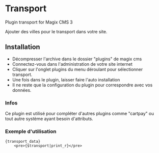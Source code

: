 # Transport
Plugin transport for Magix CMS 3

Ajouter des villes pour le transport dans votre site.

## Installation
* Décompresser l'archive dans le dossier "plugins" de magix cms
* Connectez-vous dans l'administration de votre site internet
* Cliquer sur l'onglet plugins du menu déroulant pour sélectionner transport.
* Une fois dans le plugin, laisser faire l'auto installation
* Il ne reste que la configuration du plugin pour correspondre avec vos données.

### Infos
Ce plugin est utilisé pour compléter d'autres plugins comme "cartpay" ou tout autre système ayant besoin d'attributs.

### Exemple d'utilisation
```smarty
{transport_data}
    <pre>{$transport|print_r}</pre>
````
